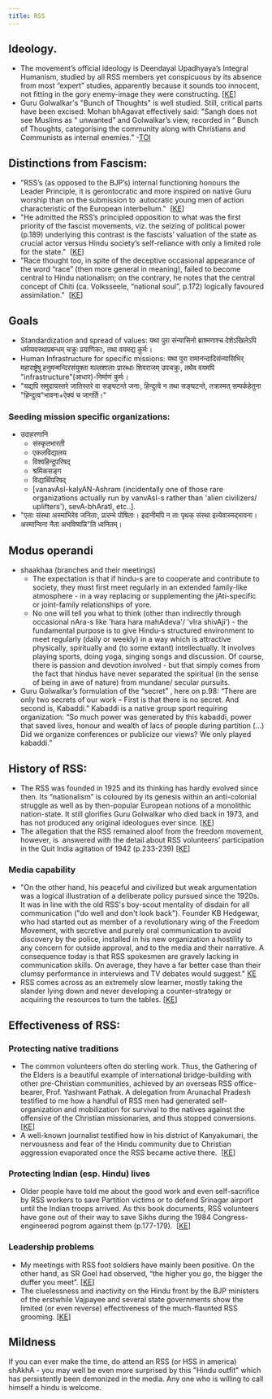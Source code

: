 ```yaml
---
title: RSS
---
```



## Ideology.

- The movement’s official ideology is Deendayal Upadhyaya’s Integral Humanism, studied by all RSS members yet conspicuous by its absence from most “expert” studies, apparently because it sounds too innocent, not fitting in the gory enemy-image they were constructing. \[[KE](http://koenraadelst.blogspot.be/2015/02/three-views-of-hindu-activism.html)\]
- Guru Golwalkar's "Bunch of Thoughts" is well studied. Still, critical parts have been excised: Mohan bhAgavat effectively said: "Sangh does not see Muslims as “ unwanted” and Golwalkar’s view, recorded in “ Bunch of Thoughts, categorising the community along with Christians and Communists as internal enemies." -[TOI](https://timesofindia.indiatimes.com/india/parts-of-golwalkars-bunch-of-thought-not-valid-anymore-rss-chief-mohan-bhagwat/articleshow/65877873.cms)

## Distinctions from Fascism:
- "RSS’s (as opposed to the BJP’s) internal functioning honours the Leader Principle, it is gerontocratic and more inspired on native Guru worship than on the submission to  autocratic young men of action characteristic of the European interbellum."  \[[KE](http://koenraadelst.blogspot.be/2015/02/three-views-of-hindu-activism.html)\]
- "He admitted the RSS’s principled opposition to what was the first priority of the fascist movements, viz. the seizing of political power (p.189) underlying this contrast is the fascists’ valuation of the state as crucial actor versus Hindu society’s self-reliance with only a limited role for the state."  \[[KE](http://koenraadelst.blogspot.be/2015/02/three-views-of-hindu-activism.html)\]
- "Race thought too, in spite of the deceptive occasional appearance of the word “race” (then more general in meaning), failed to become central to Hindu nationalism; on the contrary, he notes that the central concept of Chiti (ca. Volksseele, “national soul”, p.172) logically favoured assimilation."  \[[KE](http://koenraadelst.blogspot.be/2015/02/three-views-of-hindu-activism.html)\]

## Goals

- Standardization and spread of values: यथा पुरा संन्यासिनो ब्राश्मणाश्च देशेऽखिलेऽपि धर्मव्यवस्थाप्रबन्धम् चक्रुः प्रयाणिकाः, तथा वयमद्य कुर्मः।
- Human Infrastructure for specific missions: यथा पुरा रामानन्दादिसंन्यासिभिर् महाराष्ट्रेषु हनुमन्मन्दिरसंयुक्ता मल्लशालाः प्रारब्धाः शिवराजम् उपचक्रुः, तथैव वयमपि "infrastructure"(आधार)-निर्माणं कुर्मः। 
- "यद्यपि समुदायस्तरे जातिस्तरे वा सङ्घटन्ते जनाः, हिन्दुत्वे न तथा सङ्घटन्ते, तत्रास्मत् सम्पर्कहेतुना "हिन्दुत्व"भावना+ऐक्यं च जागर्ति।"

### Seeding mission specific organizations:
- उदाहरणानि
    - संस्कृतभारती
    - एकलविद्यालय
    - विश्वहिन्दुपरिषद् 
    - श्रमिकसङ्ग 
    - विद्यार्थिपरिषद्
    - \[vanavAsI-kalyAN-Ashram (incidentally one of those rare organizations actually run by vanvAsI-s rather than 'alien civilizers/ uplifters'), sevA-bhAratI, etc..\]. 
- "एताः संस्था अस्माभिरेव जनिताः, प्रारम्भे पोषिताः। इदानीमपि न ताः पृथक् संस्था इत्येवास्मद्भावना। अस्मान्विना नैता अभविष्यन्नि"ति ध्वनितम्।

## Modus operandi

- shaakhaa (branches and their meetings)
    - The expectation is that if hindu-s are to cooperate and contribute to society, they must first meet regularly in an extended family-like atmosphere - in a way replacing or supplementing the jAti-specific or joint-family relationships of yore.
    - No one will tell you what to think (other than indirectly through occasional nAra-s like 'hara hara mahAdeva'/ 'vIra shivAji') - the fundamental purpose is to give Hindu-s structured environment to meet regularly (daily or weekly) in a way which is attractive physically, spiritually and (to some extant) intellectually. It involves playing sports, doing yoga, singing songs and discussion. Of course, there is passion and devotion involved - but that simply comes from the fact that hindus have never separated the spiritual (in the sense of being in awe of nature) from mundane/ secular pursuits.
- Guru Golwalkar’s formulation of the “secret” , here on p.98: “There are only two secrets of our work – First is that there is no secret. And second is, Kabaddi.” Kabaddi is a native group sport requiring organization: “So much power was generated by this kabaddi, power that saved lives, honour and wealth of lacs of people during partition (...) Did we organize conferences or publicize our views? We only played kabaddi.”

## History of RSS:
- The RSS was founded in 1925 and its thinking has hardly evolved since then. Its “nationalism” is coloured by its genesis within an anti-colonial struggle as well as by then-popular European notions of a monolithic nation-state. It still glorifies Guru Golwalkar who died back in 1973, and has not produced any original ideologues ever since. \[[KE](http://centreright.in/2014/08/the-modi-governments-hindu-agenda/#.U_Ndlj2x3Ua)\]
- The allegation that the RSS remained aloof from the freedom movement, however, is  answered with the detail about RSS volunteers’ participation in the Quit India agitation of 1942 (p.233-239) \[[KE](http://centreright.in/2014/08/the-modi-governments-hindu-agenda/#.U_Ndlj2x3Ua)\]

### Media capability
- "On the other hand, his peaceful and civilized but weak argumentation was a logical illustration of a deliberate policy pursued since the 1920s. It was in line with the old RSS's boy-scout mentality of disdain for all communication ("do well and don't look back"). Founder KB Hedgewar, who had started out as member of a revolutionary wing of the Freedom Movement, with secretive and purely oral communication to avoid discovery by the police, installed in his new organization a hostility to any concern for outside approval, and to the media and their narrative. A consequence today is that RSS spokesmen are gravely lacking in communication skills. On average, they have a far better case than their clumsy performance in interviews and TV debates would suggest." [KE](http://koenraadelst.blogspot.com/2017/11/western-tv-about-rss.html)
- RSS comes across as an extremely slow learner, mostly taking the slander lying down and never developing a counter-strategy or acquiring the resources to turn the tables. \[[KE](http://centreright.in/2014/08/the-modi-governments-hindu-agenda/#.U_Ndlj2x3Ua)\]

## Effectiveness of RSS:
### Protecting native traditions
- The common volunteers often do sterling work. Thus, the Gathering of the Elders is a beautiful example of international bridge-building with other pre-Christian communities, achieved by an overseas RSS office-bearer, Prof. Yashwant Pathak. A delegation from Arunachal Pradesh testified to me how a handful of RSS men had generated self-organization and mobilization for survival to the natives against the offensive of the Christian missionaries, and thus stopped conversions. \[[KE](http://koenraadelst.blogspot.be/2015/02/three-views-of-hindu-activism.html)\]
- A well-known journalist testified how in his district of Kanyakumari, the nervousness and fear of the Hindu community due to Christian aggression evaporated once the RSS became active there.  \[[KE](http://koenraadelst.blogspot.be/2015/02/three-views-of-hindu-activism.html)\]

### Protecting Indian (esp. Hindu) lives
- Older people have told me about the good work and even self-sacrifice by RSS workers to save Partition victims or to defend Srinagar airport until the Indian troops arrived. As this book documents, RSS volunteers have gone out of their way to save Sikhs during the 1984 Congress-engineered pogrom against them (p.177-179).  \[[KE](http://koenraadelst.blogspot.be/2015/02/three-views-of-hindu-activism.html)\]

### Leadership problems
- My meetings with RSS foot soldiers have mainly been positive. On the other hand, as SR Goel had observed, “the higher you go, the bigger the duffer you meet”. \[[KE](http://koenraadelst.blogspot.be/2015/02/three-views-of-hindu-activism.html)\]
- The cluelessness and inactivity on the Hindu front by the BJP ministers of the erstwhile Vajpayee and several state governments show the limited (or even reverse) effectiveness of the much-flaunted RSS grooming. \[[KE](http://koenraadelst.blogspot.be/2015/02/three-views-of-hindu-activism.html)\]
    
    
## Mildness
If you can ever make the time, do attend an RSS (or HSS in america) shAkhA - you may well be even more surprised by this "Hindu outfit" which has persistently been demonized in the media. Any one who is willing to call himself a hindu is welcome.